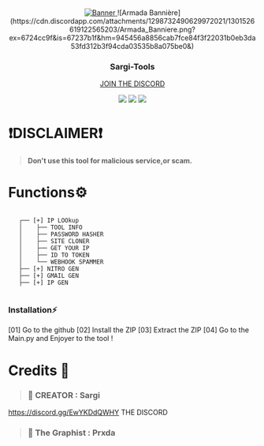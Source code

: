 <br/>
 <p align="center">
  <a href="https://github.com/IwHagar/Sargi-Tool">
   <img src="https://media.discordapp.net/attachments/1298732490629972021/1301525455043559465/Armada_Banniere.png?ex=6724cb89&is=67237a09&hm=4771ba6ef561fd85f113f5eb9e925f4a3e561a0d0bfde6e6042d0b1399e7f7c0&=&format=webp&quality=lossless&width=786&height=442" alt="Banner">
  </a>
![Armada Bannière](https://cdn.discordapp.com/attachments/1298732490629972021/1301526619122565203/Armada_Banniere.png?ex=6724cc9f&is=67237b1f&hm=945456a8856cab7fce84f3f22031b0eb3da53fd312b3f94cda03535b8a075be0&)


  <h3 align="center">Sargi-Tools</h3>

  <p align="center">
    <a href="https://discord.gg/EwYKDdQWHY">JOIN THE DISCORD</a>
  </p>
</p>

<p align="center">
<img src="https://img.shields.io/github/forks/IwHagar/Sargi-Tool?label=Size&color=1900d4">
<img src="https://img.shields.io/github/stars/IwHagar/Sargi-Tool?label=Size&color=1900d4">
<img src="https://img.shields.io/github/repo-size/IwHagar/Sargi-Tool?label=Size&color=1900d4">

</p>

# ❗DISCLAIMER❗
> **Don't use this tool for malicious service,or scam.**

# Functions⚙️
```

   ┌── [+] IP LOOkup
   │    ├── TOOL INFO
   │    ├── PASSWORD HASHER
   │    ├── SITE CLONER
   │    ├── GET YOUR IP
   │    ├── ID TO TOKEN
   │    └── WEBHOOK SPAMMER
   ├── [+] NITRO GEN
   ├── [+] GMAIL GEN
   ├── [+] IP GEN
 
```
### Installation⚡
[01] Go to the github
[02] Install the ZIP
[03] Extract the ZIP
[04] Go to the Main.py
and Enjoyer to the tool !


# Credits 🔗
> ### 🏴 CREATOR : Sargi
   https://discord.gg/EwYKDdQWHY THE DISCORD
>  ### 🏴 The Graphist : Prxda 
